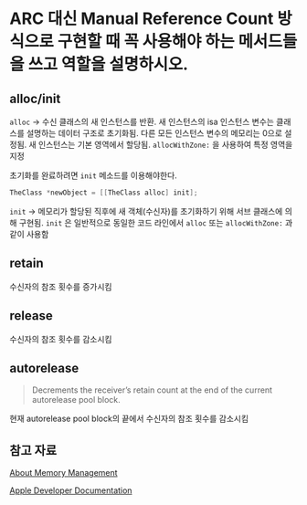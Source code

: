# ARC 대신 Manual Reference Count 방식으로 구현할 때 꼭 사용해야 하는 메서드들을 쓰고 역할을 설명하시오.

## alloc/init

`alloc` → 수신 클래스의 새 인스턴스를 반환. 새 인스턴스의 isa 인스턴스 변수는 클래스를 설명하는 데이터 구조로 초기화됨. 다른 모든 인스턴스 변수의 메모리는 0으로 설정됨. 새 인스턴스는 기본 영역에서 할당됨. `allocWithZone:` 을 사용하여 특정 영역을 지정

초기화를 완료하려면 `init` 메소드를 이용해야한다.

```objectivec
TheClass *newObject = [[TheClass alloc] init];
```

`init` → 메모리가 할당된 직후에 새 객체(수신자)를 초기화하기 위해 서브 클래스에 의해 구현됨. `init` 은 일반적으로 동일한 코드 라인에서 `alloc` 또는 `allocWithZone:` 과 같이 사용함

## retain

수신자의 참조 횟수를 증가시킴

## release

수신자의 참조 횟수를 감소시킴

## autorelease

> Decrements the receiver’s retain count at the end of the current autorelease pool block.

현재 autorelease pool block의 끝에서 수신자의 참조 횟수를 감소시킴

## 참고 자료

[About Memory Management](https://developer.apple.com/library/archive/documentation/Cocoa/Conceptual/MemoryMgmt/Articles/MemoryMgmt.html)

[Apple Developer Documentation](https://developer.apple.com/documentation/objectivec/1418956-nsobject/1571946-retain)